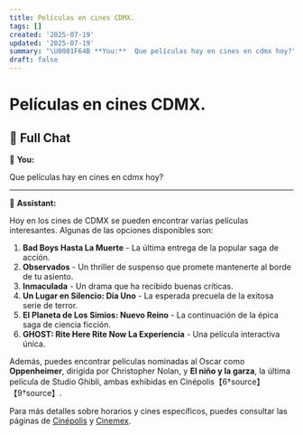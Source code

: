 ```yaml
---
title: Películas en cines CDMX.
tags: []
created: '2025-07-19'
updated: '2025-07-19'
summary: "\U0001F64B **You:**  Que películas hay en cines en cdmx hoy?"
draft: false
---
```


# Películas en cines CDMX.

## 🧠 Full Chat

🙋 **You:**

Que películas hay en cines en cdmx hoy?

---

🤖 **Assistant:**

Hoy en los cines de CDMX se pueden encontrar varias películas interesantes. Algunas de las opciones disponibles son:

1. **Bad Boys Hasta La Muerte** - La última entrega de la popular saga de acción.
2. **Observados** - Un thriller de suspenso que promete mantenerte al borde de tu asiento.
3. **Inmaculada** - Un drama que ha recibido buenas críticas.
4. **Un Lugar en Silencio: Día Uno** - La esperada precuela de la exitosa serie de terror.
5. **El Planeta de Los Simios: Nuevo Reino** - La continuación de la épica saga de ciencia ficción.
6. **GHOST: Rite Here Rite Now La Experiencia** - Una película interactiva única.

Además, puedes encontrar películas nominadas al Oscar como **Oppenheimer**, dirigida por Christopher Nolan, y **El niño y la garza**, la última película de Studio Ghibli, ambas exhibidas en Cinépolis【6†source】【9†source】.

Para más detalles sobre horarios y cines específicos, puedes consultar las páginas de [Cinépolis](https://cinepolis.com) y [Cinemex](https://cinemex.com).